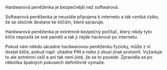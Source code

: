 Hardwarová peněženka je bezpečnější než softwarová.

Softwarová peněženka je neustále připojena k internetu a tak vzniká riziko, že se útočník dostane ke klíčům, které spravuje.

Hardwarová peněženka je extrémně bezpečný počítač, který nikdy tyto klíče neposílá ze své paměti a tak ji nejde hacknout po internetu.

Pokud vám někdo ukradne hardwarovou peněženku fyzicky, může z ní dostat klíče, pokud např. uhádne PIN a nebo ji zkusí jinak prolomit. Vyžaduje to ale extrémní úsilí a ani tak není jisté, že se to povede. Zpravidla se po několika špatných pokusech definitivně vymaže.
